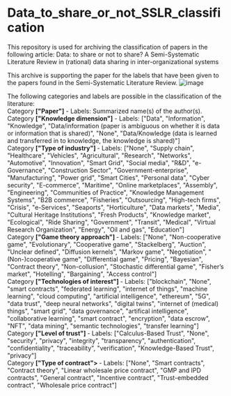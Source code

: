 # Data_to_share_or_not_SSLR_classification
This repository is used for archiving the classification of papers in the following article: Data: to share or not to share? A Semi-Systematic Literature Review in (rational) data sharing in inter-organizational systems

This archive is supporting the paper for the labels that have been given to the papers found in the Semi-Systematic Literature Review.
![image](https://github.com/Rogierr/Data_to_share_or_not_SSLR_classification/assets/21111114/7db560ac-7711-4ac2-9736-2c8e4a1b27e3)

The following categories and labels are possible in the classification of the literature: <br/>
Category <b>["Paper"]</b> - Labels: Summarized name(s) of the author(s). <br/>
Category <b>["Knowledge dimension"]</b> - Labels: ["Data", "Information", "Knowledge", "Data/information (paper is ambiguous on whether it is data or information that is shared)", "None", "Data/Knowledge (data is learned and transferred in to knowledge, the knowledge is shared)"] <br/>
Category <b>["Type of industry"] </b> - Labels: ["None", "Supply chain", "Healthcare", "Vehicles", "Agricultural", "Research", "Networks", "Automotive", "Innovation", "Smart Grid", "Social media", "R&D", "e-Governance", "Construction Sector", "Government-enterprise", "Manufacturing", "Power grid", "Smart Cities", "Personal data", "Cyber security", "E-commerce", "Maritime", "Online marketplaces", "Assembly", "Engineering", "Communities of Practice", "Knowledge Management Systems", "B2B commerce", "Fisheries", "Outsourcing", "High-tech firms", "Crisis", "e-Services", "Seaports", "Horticulture", "Data markets", "Media", "Cultural Heritage Institutions", "Fresh Products", "Knowledge market", "Ecological", "Ride Sharing", "Government", "Transit", "Medical", "Virtual Research Organization", "Energy", "Oil and gas", "Education"] <br/>
Category <b>["Game theory approach"] </b> - Labels: ["None", "Non-cooperative game", "Evolutionary", "Cooperative game", "Stackelberg", "Auction", "Unclear defined", "Diffusion kernels", "Markov game", "Negotiation", "(Non-)cooperative game", "Differential game", "Pricing", "Bayesian", "Contract theory", "Non-collusion", "Stochastic differential game", "Fisher’s market", "Hotelling", "Bargaining", "Access control"] <br/>
Category <b>["Technologies of interest"] </b> - Labels: ["blockchain", "None", "smart contracts", "federated learning", "internet of things", "machine learning", "cloud computing", "artificial intelligence", "ethereum", "5G", "data trust", "deep neural networks", "digital twins", "internet of (medical) things", "smart grid", "data governance", "artifical intelligence", "collaborative learning", "smart contract", "encryption", "data escrow", "NFT", "data mining", "semantic technologies", "transfer learning"] </br>
Category <b>["Level of trust"] </b> - Labels: ["Calculus-Based Trust", "None", "security", "privacy", "integrity", "transparency", "authentication", "confidentiality", "traceability", "verification", "Knowledge-Based Trust", "privacy"] </br>
Category <b>["Type of contract"> </b> - Labels: ["None", "Smart contracts", "Contract theory", "Linear wholesale price contract", "GMP and IPD contracts", "General contract", "Incentive contract", "Trust-embedded contract", "Wholesale price contract"]

